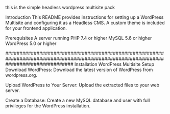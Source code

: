 this is the simple headless wordpress multisite pack

Introduction This README provides instructions for setting up a WordPress Multisite and configuring it as a Headless CMS. A custom theme is included for your frontend application.

Prerequisites A server running PHP 7.4 or higher MySQL 5.6 or higher WordPress 5.0 or higher

######################################################################################################################################## Installation WordPress Multisite Setup Download WordPress: Download the latest version of WordPress from wordpress.org.

Upload WordPress to Your Server: Upload the extracted files to your web server.

Create a Database: Create a new MySQL database and user with full privileges for the WordPress installation.
